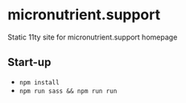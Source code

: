 # micronutrient.support
Static 11ty site for micronutrient.support homepage

## Start-up

* `npm install`
* `npm run sass && npm run run`
